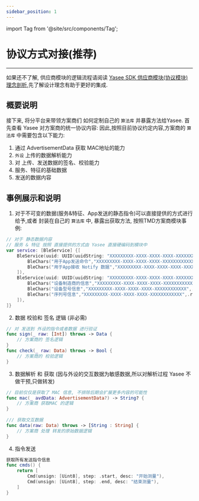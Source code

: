 ```yaml
---
sidebar_position: 1
---
```



import Tag from '@site/src/components/Tag';



# 协议方式对接(推荐)
--- 

如果还不了解, 供应商模块的逻辑流程请阅读 [Yasee SDK 供应商模块(协议模块) 理念剖析](yasee_third_process.md),先了解设计理念有助于更好的集成.



## 概要说明
接下来, 将分平台来带领方案商们 如何定制自己的 `算法库` 并暴露方法给Yasee.
首先查看 Yasee 对方案商的统一协议内容:
因此,按照目前协议约定内容,方案商的 `算法库` 中需要包含以下能力:
1. 通过 AdvertisementData 获取 MAC地址的能力
2. `外设` 上传的数据解析能力
3. 对 上传、发送数据的签名、校验能力
4. 服务、特征的基础数据
5. 发送的数据内容

## 事例展示和说明
1. 对于不可变的数据(服务&特征、App发送的静态指令)可以直接提供的方式进行给予,或者 封装在自己的 `算法库` 中, 暴露出获取方法, 按照TMD方案商模块事例:
```swift
// 对于 静态数据内容
// 服务 & 特征 按照 直接提供的方式由 Yasee 直接硬编码到模块中
var service: [BleService] {[
    BleService(uuid: UUID(uuidString: "XXXXXXXXX-XXXX-XXXX-XXXX-XXXXXXXXXXXX")!, chars: [
        BleChars("用于App发送命令","XXXXXXXXX-XXXX-XXXX-XXXX-XXXXXXXXXXXX",.writeCmd),
        BleChars("用于App接收 Notify 数据","XXXXXXXXX-XXXX-XXXX-XXXX-XXXXXXXXXXXX",.notifyCmd),
    ]),
    BleService(uuid: UUID(uuidString: "XXXXXXXXX-XXXX-XXXX-XXXX-XXXXXXXXXXXX")!, chars: [
        BleChars("设备制造商的信息","XXXXXXXXX-XXXX-XXXX-XXXX-XXXXXXXXXXXX",.read),
        BleChars("设备型号信息","XXXXXXXXX-XXXX-XXXX-XXXX-XXXXXXXXXXXX",.read),
        BleChars("序列号信息","XXXXXXXXX-XXXX-XXXX-XXXX-XXXXXXXXXXXX",.read),
    ]),
]}

```
2. 数据 校验和 签名 逻辑 (非必需)
``` swift
// 对 发送到 外设的指令或者数据 进行验证
func sign(_ raw: [Int]) throws -> Data {
    // 方案商的 签名逻辑
}
func check(_ raw: Data) throws -> Bool { 
    // 方案商的 校验逻辑
}
```

3. 数据解析 和 获取 (因与外设的交互数据为敏感数据,所以对解析过程 Yasee 不做干预,只做转发)
``` swift
// 目前仅仅是获取了 MAC 信息, 不排除后期会扩展更多内容的可能性
func mac(_ avdData: AdvertisementData?) -> String? {
    // 方案商 获取MAC 的逻辑
}
    
/// 获取交互数据
func data(raw: Data) throws -> [String : String] {
    // 方案商 处理 转发的原始数据逻辑 
}
```

4. 指令发送
``` swift 
获取所有发送指令信息
func cmds() {
    return [
        Cmd(unsign: [Uint8], step: .start, desc: "开始测量"),
        Cmd(unsign: [Uint8], step: .end, desc: "结束测量"),
    ]
}
```